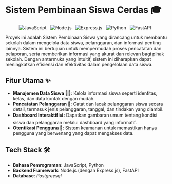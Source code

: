 # Sistem Pembinaan Siswa Cerdas 🎓

<p align="center">
  <img style="margin-right: 8px;" src="https://img.shields.io/badge/JavaScript-F7DF1E?style=for-the-badge&logo=javascript&logoColor=black" alt="JavaScript">
  <img style="margin-right: 8px;" src="https://img.shields.io/badge/Node.js-339933?style=for-the-badge&logo=node.js&logoColor=white" alt="Node.js">
  <img style="margin-right: 8px;" src="https://img.shields.io/badge/Express.js-000000?style=for-the-badge&logo=express&logoColor=white" alt="Express.js">
  <img style="margin-right: 8px;" src="https://img.shields.io/badge/Python-3776AB?style=for-the-badge&logo=python&logoColor=white" alt="Python">
  <img style="margin-right: 8px;" src="https://img.shields.io/badge/FastAPI-009688?style=for-the-badge&logo=FASTAPI&logoColor=white" alt="FastAPI">
</p>

Proyek ini adalah Sistem Pembinaan Siswa yang dirancang untuk membantu sekolah dalam mengelola data siswa, pelanggaran, dan informasi penting lainnya. Sistem ini bertujuan untuk mempermudah proses pencatatan dan pelaporan, serta memberikan informasi yang akurat dan relevan bagi pihak sekolah. Dengan antarmuka yang intuitif, sistem ini diharapkan dapat meningkatkan efisiensi dan efektivitas dalam pengelolaan data siswa.

## Fitur Utama ✨

*   **Manajemen Data Siswa 🧑‍🎓**: Kelola informasi siswa seperti identitas, kelas, dan data kontak dengan mudah.
*   **Pencatatan Pelanggaran 🚨**: Catat dan lacak pelanggaran siswa secara detail, termasuk jenis pelanggaran, tanggal, dan tindakan yang diambil.
*   **Dashboard Interaktif 📊**: Dapatkan gambaran umum tentang kondisi siswa dan pelanggaran melalui dashboard yang informatif.
*   **Otentikasi Pengguna 🔑**: Sistem keamanan untuk memastikan hanya pengguna yang berwenang yang dapat mengakses data.

## Tech Stack 🛠️

*   **Bahasa Pemrograman**: JavaScript, Python
*   **Backend Framework**: Node.js (dengan Express.js), FastAPI
*   **Database**: *Postgreesql*

